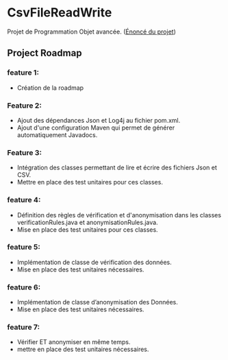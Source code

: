 # CsvFileReadWrite

Projet de Programmation	Objet	avancée.
([Énoncé du projet](https://github.com/emerite-neou/2019-DAUPHINE-M1/blob/master/projet/sujet.md))

## Project Roadmap

### feature 1:
- Création de la roadmap

### Feature 2:
- Ajout des dépendances Json et Log4j au fichier pom.xml.
- Ajout d'une configuration Maven qui permet de générer automatiquement Javadocs.

### Feature 3:
- Intégration des classes permettant de lire et écrire des fichiers Json et CSV.
- Mettre en place des test unitaires pour ces classes.

### feature 4:
- Définition des règles de vérification et d'anonymisation dans les classes verificationRules.java et anonymisationRules.java.
- Mise en place des test unitaires pour ces classes.

### feature 5:
- Implémentation de classe de vérification des données.
- Mise en place des test unitaires nécessaires.

### feature 6:
- Implémentation de classe d’anonymisation des Données.
- Mise en place des test unitaires nécessaires.

### feature 7:
- Vérifier ET anonymiser en même temps.
- mettre en place des test unitaires nécessaires.

